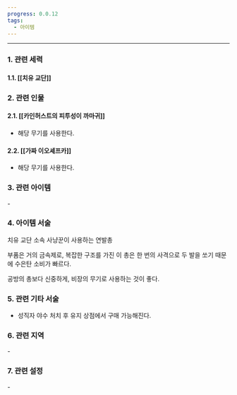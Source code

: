 ```yaml
---
progress: 0.0.12
tags:
  - 아이템
---
```

---
### 1. 관련 세력 
#### 1.1. [[치유 교단]]

### 2. 관련 인물
#### 2.1. [[카인허스트의 피투성이 까마귀]]
- 해당 무기를 사용한다.
#### 2.2. [[가짜 이오셰프카]]
- 해당 무기를 사용한다.

### 3. 관련 아이템
\-
### 4. 아이템 서술
치유 교단 소속 사냥꾼이 사용하는 연발총  
  
부품은 거의 금속제로, 복잡한 구조를 가진 이 총은 한 번의 사격으로 두 발을 쏘기 때문에 수은탄 소비가 빠르다.  
  
공방의 총보다 신중하게, 비장의 무기로 사용하는 것이 좋다.

### 5. 관련 기타 서술
- 성직자 야수 처치 후 유지 상점에서 구매 가능해진다.

### 6. 관련 지역
\-
### 7. 관련 설정
\-